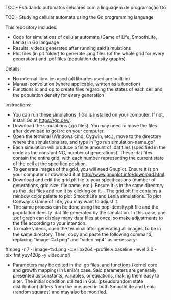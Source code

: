 TCC - Estudando autômatos celulares com a linguagem de programação Go

TCC - Studying cellular automata using the Go programming language

This repository includes:
- Code for simulations of cellular automata (Game of Life, SmoothLife, Lenia) in Go language
- Results: videos generated after running said simulations
- Plot files (in plt folder) to generate .png files (of the whole grid for every generation) and .pdf files (population density graphs)

Details:
- No external libraries used (all libraries used are built-in)
- Manual convolution (where applicable, written as a function)
- Functions ic and op to create files regarding the states of each cell and the population density for every generation

Instructions:
- You can run these simulations if Go is installed on your computer. If not, install Go at https://go.dev/.
- Download the simulations (.go files). You may need to move the files after download to go/src on your computer.
- Open the terminal (Windows cmd, Cygwin, etc.), move to the directory where the simulations are, and type in "go run simulation-name.go"
- Each simulation will produce a finite amount of .dat files (specified in the code as the constant NG, number of generations). These .dat files contain the entire grid, with each number representing the current state of the cell at the specified position.
- To generate images of the grid, you will need Gnuplot. Ensure it is on your computer or download it at http://www.gnuplot.info/download.html.
- Download and edit the grid.plt file to your specifications (number of generations, grid size, file name, etc.). Ensure it is in the same directory as the .dat files and run it by clicking on it.
      - The grid.plt file contains a rainbow color palette to plot SmoothLife and Lenia simulations. To plot Conway's Game of Life, you may want to adjust it.
- The same process can be done using the pop-density.plt file and the population density .dat file generated by the simulation. In this case, one .pdf graph can display many data files at once, so make adjustments to the file according to your intention.
- To make videos, open the terminal after generating all images, to be in the same directory. Then, copy and paste the following command, replacing "image-%d.png" and "video.mp4" as necessary:

ffmpeg -r 7 -i image-%d.png -c:v libx264 -profile:v baseline -level 3.0 -pix_fmt yuv420p -y video.mp4

- Parameters may be edited in the .go files, and functions (kernel core and growth mapping) in Lenia's case. Said parameters are generally presented as constants, variables, or equations, making them easy to alter. The initial condition utilized in GoL (pseudorandom state distribution) differs from the one used in both SmoothLife and Lenia (random squares) and may also be modified.
